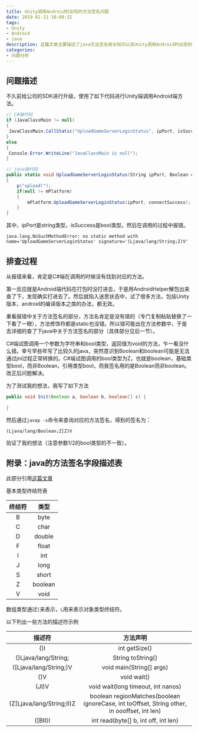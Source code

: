 ```yaml
---
title: Unity调用Android时出现的方法签名问题
date: 2019-01-21 18:09:32
tags:
- Unity
- Android
- java
description: 这篇文章主要描述了java方法签名相关知识以及Unity调用Android时出现的一个BUG
categories: 
- 问题分析
---
```


## 问题描述
不久前给公司的SDK进行升级，使用了如下代码进行Unity端调用Android端方法。

``` C#
// C#端代码
if (JavaClassMain != null)
{
 JavaClassMain.CallStatic("UploadGameServerLoginStatus", ipPort, isSuccess);
}
else
{
 Console.Error.WriteLine("JavaClassMain is null");
}

// java端代码
public static void UploadGameServerLoginStatus(String ipPort, Boolean connectSuccess) 
{
	p("upload!");
	if(null != mPlatform) 
	{
		mPlatform.UploadGameServerLoginStatus(ipPort, connectSuccess);
	}
}
```

其中，ipPort是string类型，isSuccess是bool类型。然后在调用的过程中报错。
	
	java.lang.NoSuchMethodError: no static method with name='UploadGameServerLoginStatus' signature='(Ljava/lang/String;Z)V'
	
## 排查过程

从报错来看，肯定是C#端在调用的时候没有找到对应的方法。

第一反应就是Android端代码在打包时没打进去，于是用AndroidHelper解包出来查了下，发现确实打进去了。然后就陷入迷思状态中，试了很多方法，包括Unity版本，android的编译版本之类的办法，都无效。

重看报错中关于方法签名的部分，方法名肯定是没有错的（专门复制粘贴替换了一下看了一眼），方法修饰符都是static也没错。所以错可能出在方法参数中，于是去详细的查了下java中关于方法签名的部分（具体部分见后一节）。

C#端试图调用一个参数为字符串和bool类型，返回值为void的方法，乍一看没什么错。幸亏早些年写了比较久的java，突然意识到Boolean和boolean可能是无法通过jni过程正常转换的。C#端试图调用的bool类型为Z，也就是boolean，基础类型bool，而非Boolean，引用类型bool，而我签名用的是Boolean而非boolean。改正后问题解决。

为了测试我的想法，我写了如下方法

``` java
public void Init(Boolean a, boolean b, boolean[] c) {
	
}
```

然后通过`javap -s`命令来查询对应的方法签名，得到的签名为：

	(Ljava/lang/Boolean;Z[Z)V

验证了我的想法（注意参数1/2的bool类型的不一致）。

## 附录：java的方法签名字段描述表

此部分引用[这篇文章](https://blog.csdn.net/z69183787/article/details/54140319)

基本类型终结符表

| 终结符 | 类型 |
| :--: | :--:|
| B | byte |
| C | char |
| D | double |
| F | float |
| I | int |
| J | long |
| S | short |
| Z | boolean |
| V | void |

数组类型通过`[`来表示，`L`用来表示对象类型终结符。

以下列出一些方法的描述符示例

| 描述符 | 方法声明 |
| :--: | :--:|
| ()I | int getSize() |
| ()Ljava/lang/String; | String toString() |
| ([Ljava/lang/String;)V |  void main(String[] args) |
| ()V |  void wait() |
| (JI)V | void wait(long timeout, int nanos) |
| (Z[Ljava/lang/String;II)Z | boolean regionMatches(boolean ignoreCase, int toOffset, String other, in oooffset, int len) |
| ([BII)I | int read(byte[] b, int off, int len) |